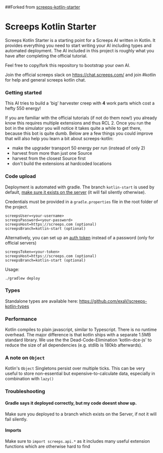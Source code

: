 ##Forked from [screeps-kotlin-starter](https://github.com/exaV/screeps-kotlin-starter)

# Screeps Kotlin Starter

Screeps Kotlin Starter is a starting point for a Screeps AI written in Kotlin.
It provides everything you need to start writing your AI including types and automated deployment.
The AI included in this project is roughly what you have after completing the official tutorial.

Feel free to copy/fork this repository to bootstrap your own AI.

Join the official screeps slack on https://chat.screeps.com/ and join #kotlin for help and general screeps kotlin chat.

### Getting started

This AI tries to build a 'big' harvester creep with __4__ work parts which cost a hefty 550 energy!

If you are familiar with the official tutorials (if not do them now!) you already know this requires multiple extensions 
and thus RCL 2. Once you run the bot in the simulator you will notice it takes quite a while to get there, because
this bot is quite dumb. Below are a few things you could improve that will also help you learn a bit about screeps-kotlin:

* make the upgrader transport 50 energy per run (instead of only 2)
* harvest from more than just one Source
* harvest from the closest Source first
* don't build the extensions at hardcoded locations

### Code upload

Deployment is automated with gradle. 
The branch `kotlin-start` is used by default, [make sure it exists on the server](https://support.screeps.com/hc/en-us/articles/203852251-New-feature-code-branches) (it will fail silently otherwise).

Credentials must be provided in a `gradle.properties` file in the root folder of the project.
    
    screepsUser=<your-username>
    screepsPassword=<your-password>
    screepsHost=https://screeps.com (optional)
    screepsBranch=kotlin-start (optional)

Alternatively, you can set up an [auth token](https://screeps.com/a/#!/account/auth-tokens) instead of a password (only for official servers)

    screepsToken=<your-token>
    screepsHost=https://screeps.com (optional)
    screepsBranch=kotlin-start (optional)
    
Usage:

    ./gradlew deploy


### Types
Standalone types are available here: https://github.com/exaV/screeps-kotlin-types

### Performance
Kotlin compiles to plain javascript, similar to Typescript. There is no runtime overhead.
The major difference is that kotlin ships with a separate 1.5MB standard library. 
We use the the Dead-Code-Elimination 'kotlin-dce-js' to reduce the size of all dependencies (e.g. stdlib is 180kb afterwards).

### A note on `Object`
Kotlin's `Object` Singletons persist over multiple ticks. 
This can be very useful to store non-essential but expensive-to-calculate data, especially in combination with `lazy()`

### Troubleshooting

#### Gradle says it deployed correctly, but my code doesnt show up.
  Make sure you deployed to a branch which exists on the Server, if not it will fail silently.

#### Imports
Make sure to `import screeps.api.*` as it includes many useful extension functions which are otherwise hard to find
